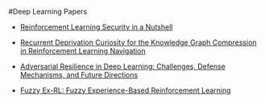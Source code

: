 <head>
  
</head>

#Deep Learning Papers

+ [Reinforcement Learning Security in a Nutshell](Reinforcement_Learning_Security.pdf)

+ [Recurrent Deprivation Curiosity for the Knowledge Graph Compression in Reinforcement Learning Navigation](Graph_Compression_In_Reinforcement_Learning.pdf)

+ [Adversarial Resilience in Deep Learning: Challenges, Defense Mechanisms, and Future Directions](Adversarial_Resilience.pdf)

+ [Fuzzy Ex-RL: Fuzzy Experience-Based Reinforcement Learning](Fuzzy_EXRL.pdf)
